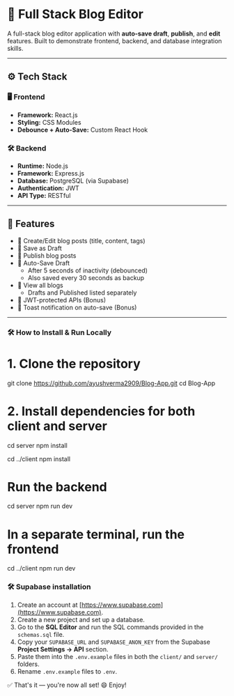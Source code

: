 # 📝 Full Stack Blog Editor 

A full-stack blog editor application with **auto-save draft**, **publish**, and **edit** features. Built to demonstrate frontend, backend, and database integration skills.

---

## ⚙️ Tech Stack

### 🖥 Frontend
- **Framework:** React.js
- **Styling:** CSS Modules
- **Debounce + Auto-Save:** Custom React Hook

### 🛠 Backend
- **Runtime:** Node.js
- **Framework:** Express.js
- **Database:** PostgreSQL (via Supabase)
- **Authentication:** JWT 
- **API Type:** RESTful

---

## 🧠 Features

- 📝 Create/Edit blog posts (title, content, tags)
- 💾 Save as Draft
- 🚀 Publish blog posts
- 🔄 Auto-Save Draft
  - After 5 seconds of inactivity (debounced)
  - Also saved every 30 seconds as backup
- 🧾 View all blogs
  - Drafts and Published listed separately
- 🔐 JWT-protected APIs (Bonus)
- 🔔 Toast notification on auto-save (Bonus)

---
### 🛠 How to Install & Run Locally

# 1. Clone the repository
git clone https://github.com/ayushverma2909/Blog-App.git
cd Blog-App

# 2. Install dependencies for both client and server
cd server
npm install

cd ../client
npm install

# Run the backend
cd server
npm run dev

# In a separate terminal, run the frontend
cd ../client
npm run dev

### 🛠 Supabase installation


1. Create an account at [https://www.supabase.com](https://www.supabase.com).
2. Create a new project and set up a database.
3. Go to the **SQL Editor** and run the SQL commands provided in the `schemas.sql` file.
4. Copy your `SUPABASE_URL` and `SUPABASE_ANON_KEY` from the Supabase **Project Settings → API** section.
5. Paste them into the `.env.example` files in both the `client/` and `server/` folders.
6. Rename `.env.example` files to `.env`.

✅ That's it — you're now all set! 😄 Enjoy!



